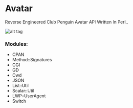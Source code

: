 # Avatar
Reverse Engineered Club Penguin Avatar API Written In Perl..

![alt tag](https://i.gyazo.com/66a1d941eef1942c2fcf17216f36890c.png)

### Modules: 
<ul>
 <li> CPAN</li>
 <li> Method::Signatures</li>
 <li> CGI</li>
 <li> GD</li>
 <li> Cwd</li>
 <li> JSON</li>
 <li> List::Util</li>
 <li> Scalar::Util</li>
 <li> LWP::UserAgent</li>
 <li> Switch</li>
</ul>
